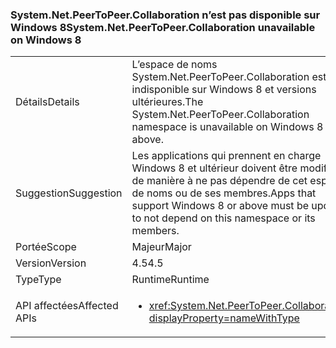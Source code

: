 ### <a name="systemnetpeertopeercollaboration-unavailable-on-windows-8"></a><span data-ttu-id="64a4f-101">System.Net.PeerToPeer.Collaboration n’est pas disponible sur Windows 8</span><span class="sxs-lookup"><span data-stu-id="64a4f-101">System.Net.PeerToPeer.Collaboration unavailable on Windows 8</span></span>

|   |   |
|---|---|
|<span data-ttu-id="64a4f-102">Détails</span><span class="sxs-lookup"><span data-stu-id="64a4f-102">Details</span></span>|<span data-ttu-id="64a4f-103">L’espace de noms System.Net.PeerToPeer.Collaboration est indisponible sur Windows 8 et versions ultérieures.</span><span class="sxs-lookup"><span data-stu-id="64a4f-103">The System.Net.PeerToPeer.Collaboration namespace is unavailable on Windows 8 or above.</span></span>|
|<span data-ttu-id="64a4f-104">Suggestion</span><span class="sxs-lookup"><span data-stu-id="64a4f-104">Suggestion</span></span>|<span data-ttu-id="64a4f-105">Les applications qui prennent en charge Windows 8 et ultérieur doivent être modifiées de manière à ne pas dépendre de cet espace de noms ou de ses membres.</span><span class="sxs-lookup"><span data-stu-id="64a4f-105">Apps that support Windows 8 or above must be updated to not depend on this namespace or its members.</span></span>|
|<span data-ttu-id="64a4f-106">Portée</span><span class="sxs-lookup"><span data-stu-id="64a4f-106">Scope</span></span>|<span data-ttu-id="64a4f-107">Majeur</span><span class="sxs-lookup"><span data-stu-id="64a4f-107">Major</span></span>|
|<span data-ttu-id="64a4f-108">Version</span><span class="sxs-lookup"><span data-stu-id="64a4f-108">Version</span></span>|<span data-ttu-id="64a4f-109">4.5</span><span class="sxs-lookup"><span data-stu-id="64a4f-109">4.5</span></span>|
|<span data-ttu-id="64a4f-110">Type</span><span class="sxs-lookup"><span data-stu-id="64a4f-110">Type</span></span>|<span data-ttu-id="64a4f-111">Runtime</span><span class="sxs-lookup"><span data-stu-id="64a4f-111">Runtime</span></span>|
|<span data-ttu-id="64a4f-112">API affectées</span><span class="sxs-lookup"><span data-stu-id="64a4f-112">Affected APIs</span></span>|<ul><li><xref:System.Net.PeerToPeer.Collaboration?displayProperty=nameWithType></li></ul>|

